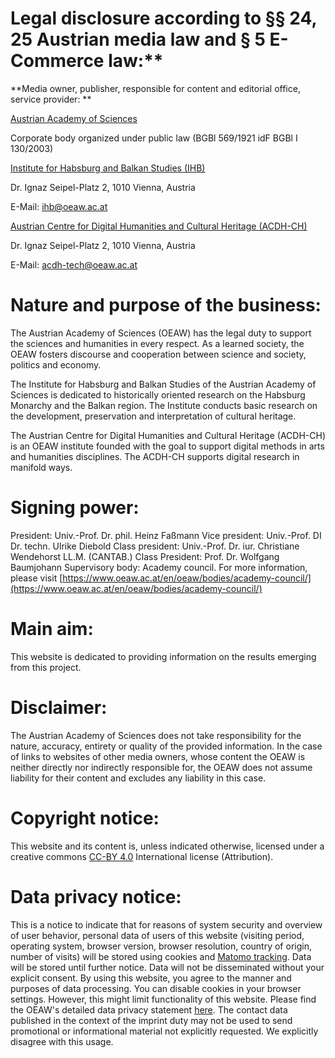 # Legal disclosure according to §§ 24, 25 Austrian media law and § 5 E-Commerce law:\*\*

**Media owner, publisher, responsible for content and editorial office, service provider: **

[Austrian Academy of Sciences](https://www.oeaw.ac.at/en/)

Corporate body organized under public law (BGBl 569/1921 idF BGBl I 130/2003)

[Institute for Habsburg and Balkan Studies (IHB)](https://www.oeaw.ac.at/ihb/)

Dr. Ignaz Seipel-Platz 2, 1010 Vienna, Austria

E-Mail: [ihb@oeaw.ac.at](mailto:ihb@oeaw.ac.at)

[Austrian Centre for Digital Humanities and Cultural Heritage (ACDH-CH)](https://www.oeaw.ac.at/acdh)

Dr. Ignaz Seipel-Platz 2, 1010 Vienna, Austria

E-Mail: [acdh-tech@oeaw.ac.at](mailto:acdh-tech@oeaw.ac.at)

# Nature and purpose of the business:

The Austrian Academy of Sciences (OEAW) has the legal duty to support the sciences and humanities in
every respect. As a learned society, the OEAW fosters discourse and cooperation between science and
society, politics and economy.

The Institute for Habsburg and Balkan Studies of the Austrian Academy of Sciences is dedicated to
historically oriented research on the Habsburg Monarchy and the Balkan region. The Institute
conducts basic research on the development, preservation and interpretation of cultural heritage.

The Austrian Centre for Digital Humanities and Cultural Heritage (ACDH-CH) is an OEAW institute
founded with the goal to support digital methods in arts and humanities disciplines. The ACDH-CH
supports digital research in manifold ways.

# Signing power:

President: Univ.-Prof. Dr. phil. Heinz Faßmann Vice president: Univ.-Prof. DI Dr. techn. Ulrike
Diebold Class president: Univ.-Prof. Dr. iur. Christiane Wendehorst LL.M. (CANTAB.) Class President:
Prof. Dr. Wolfgang Baumjohann Supervisory body: Academy council. For more information, please visit
[https://www.oeaw.ac.at/en/oeaw/bodies/academy-council/](https://www.oeaw.ac.at/en/oeaw/bodies/academy-council/)

# Main aim:

This website is dedicated to providing information on the results emerging from this project.

# Disclaimer:

The Austrian Academy of Sciences does not take responsibility for the nature, accuracy, entirety or
quality of the provided information. In the case of links to websites of other media owners, whose
content the OEAW is neither directly nor indirectly responsible for, the OEAW does not assume
liability for their content and excludes any liability in this case.

# Copyright notice:

This website and its content is, unless indicated otherwise, licensed under a creative commons
[CC-BY 4.0](http://creativecommons.org/licenses/by/4.0/) International license (Attribution).

# Data privacy notice:

This is a notice to indicate that for reasons of system security and overview of user behavior,
personal data of users of this website (visiting period, operating system, browser version, browser
resolution, country of origin, number of visits) will be stored using cookies and
[Matomo tracking](https://matomo.org/). Data will be stored until further notice. Data will not be
disseminated without your explicit consent. By using this website, you agree to the manner and
purposes of data processing. You can disable cookies in your browser settings. However, this might
limit functionality of this website. Please find the OEAW's detailed data privacy statement
[here](https://www.oeaw.ac.at/en/oeaw/data-protection/). The contact data published in the context
of the imprint duty may not be used to send promotional or informational material not explicitly
requested. We explicitly disagree with this usage.
